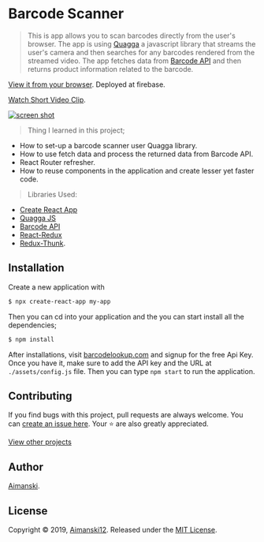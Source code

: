 # Barcode Scanner 

> This is app allows you to scan barcodes directly from the user's browser. The app is using [Quagga](https://serratus.github.io/quaggaJS/) a javascript library that streams the user's camera and then searches for any barcodes rendered from the streamed video. The app fetches data from [Barcode API](https://www.barcodelookup.com/api) and then returns product information related to the barcode. 

[View it from your browser](https://aimanski-react06-barcodescan.firebaseapp.com/). Deployed at firebase.

[Watch Short Video Clip](https://www.youtube.com/watch?v=RHSBdVFhjZs&feature=youtu.be).

<div float="left">
  <a href="https://www.youtube.com/watch?v=RHSBdVFhjZs&feature=youtu.be">
    <img src="https://user-images.githubusercontent.com/32781697/57206082-c56cfb80-6f88-11e9-8d76-a94aef05d1f2.gif" alt="screen shot">
  </a>
</div>

> Thing I learned in this project;
  * How to set-up a barcode scanner user Quagga library.
  * How to use fetch data and process the returned data from Barcode API.
  * React Router refresher.
  * How to reuse components in the application and create lesser yet faster code.

> Libraries Used:
  * [Create React App](https://facebook.github.io/create-react-app/docs/getting-started)
  * [Quagga JS](https://serratus.github.io/quaggaJS/)
  * [Barcode API](https://www.barcodelookup.com/api)
  * [React-Redux](https://redux.js.org/basics/usage-with-react)
  * [Redux-Thunk](https://www.npmjs.com/package/redux-thunk).

## Installation

Create a new application with 

```bash
$ npx create-react-app my-app
```

Then you can cd into your application and the you can start install all the dependencies;
```bash
$ npm install
```

After installations, visit [barcodelookup.com](https://www.barcodelookup.com/) and signup for the free Api Key. Once you have it, make sure to add the API key and the URL at `./assets/config.js` file. Then you can type `npm start` to run the application.

## Contributing

If you find bugs with this project, pull requests are always welcome. You can [create an issue here](https://github.com/Aimanski12/MyReactNativeProjects/issues/new).
Your :star: are also greatly appreciated.

[View other projects](https://github.com/Aimanski12/MyReactNativeProjects)

## Author

[Aimanski](https://github.com/Aimanski12).

## License 

Copyright © 2019, [Aimanski12](https://github.com/Aimanski12).
Released under the [MIT License](LICENSE).




